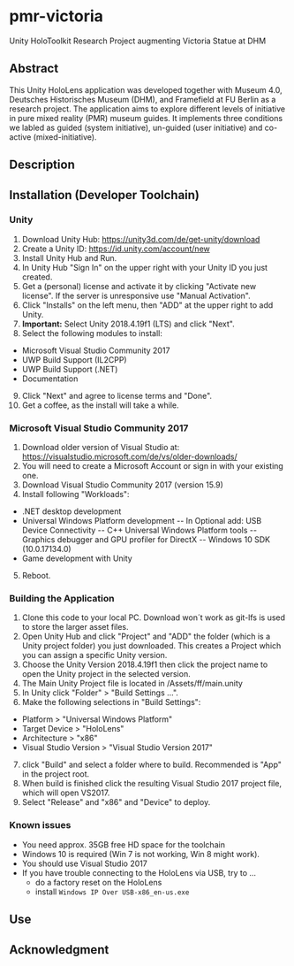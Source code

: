 # pmr-victoria
Unity HoloToolkit Research Project augmenting Victoria Statue at DHM

## Abstract
This Unity HoloLens application was developed together with Museum 4.0, Deutsches Historisches Museum (DHM), and Framefield at FU Berlin as a research project. The application aims to explore different levels of initiative in pure mixed reality (PMR) museum guides. It implements three conditions we labled as guided (system initiative), un-guided (user initiative) and co-active (mixed-initiative). 

## Description


## Installation (Developer Toolchain)

### Unity
1. Download Unity Hub: https://unity3d.com/de/get-unity/download
2. Create a Unity ID: https://id.unity.com/account/new
3. Install Unity Hub and Run.
4. In Unity Hub "Sign In" on the upper right with your Unity ID you just created.
5. Get a (personal) license and activate it by clicking "Activate new license". If the server is unresponsive use "Manual Activation".
6. Click "Installs" on the left menu, then "ADD" at the upper right to add Unity.
7. <b>Important:</b> Select Unity 2018.4.19f1 (LTS) and click "Next".
8. Select the following modules to install:
  - Microsoft Visual Studio Community 2017
  - UWP Build Support (IL2CPP)
  - UWP Build Support (.NET)
  - Documentation
 9. Click "Next" and agree to license terms and "Done".
 10. Get a coffee, as the install will take a while.

### Microsoft Visual Studio Community 2017
1. Download older version of Visual Studio at: https://visualstudio.microsoft.com/de/vs/older-downloads/
2. You will need to create a Microsoft Account or sign in with your existing one.
3. Download Visual Studio Community 2017 (version 15.9)
4. Install following "Workloads":
  - .NET desktop development
  - Universal Windows Platform development
    -- In Optional add: USB Device Connectivity
    -- C++ Universal Windows Platform tools
    -- Graphics debugger and GPU profiler for DirectX
    -- Windows 10 SDK (10.0.17134.0)
  - Game development with Unity
5. Reboot.

### Building the Application
1. Clone this code to your local PC. Download won´t work as git-lfs is used to store the larger asset files.
2. Open Unity Hub and click "Project" and "ADD" the folder (which is a Unity project folder) you just downloaded. This creates a Project which you can assign a specific Unity version.
3. Choose the Unity Version 2018.4.19f1 then click the project name to open the Unity project in the selected version.
4. The Main Unity Project file is located in /Assets/ff/main.unity
5. In Unity click "Folder" > "Build Settings ...".
6. Make the following selections in "Build Settings":
  - Platform > "Universal Windows Platform"
  - Target Device > "HoloLens"
  - Architecture > "x86"
  - Visual Studio Version > "Visual Studio Version 2017"
7. click "Build" and select a folder where to build. Recommended is "App" in the project root.
8. When build is finished click the resulting Visual Studio 2017 project file, which will open VS2017.
9. Select "Release" and "x86" and "Device" to deploy. 

### Known issues
- You need approx. 35GB free HD space for the toolchain
- Windows 10 is required (Win 7 is not working, Win 8 might work).
- You should use Visual Studio 2017
- If you have trouble connecting to the HoloLens via USB, try to ...
  - do a factory reset on the HoloLens
  - install `Windows IP Over USB-x86_en-us.exe`


## Use


## Acknowledgment

